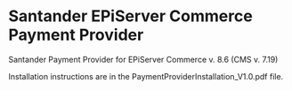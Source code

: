 # Santander EPiServer Commerce Payment Provider
Santander Payment Provider for EPiServer Commerce v. 8.6 (CMS v. 7.19)

Installation instructions are in the PaymentProviderInstallation_V1.0.pdf file.
